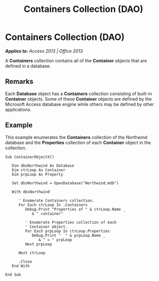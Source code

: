 ﻿---
title: Containers Collection (DAO)
TOCTitle: Containers Object
ms:assetid: 4996ee39-ea13-f560-3069-dd7bc6022119
ms:mtpsurl: https://msdn.microsoft.com/en-us/library/Ff193464(v=office.15)
ms:contentKeyID: 48544642
ms.date: 09/18/2015
mtps_version: v=office.15
---

# Containers Collection (DAO)


_**Applies to:** Access 2013 | Office 2013_

A **Containers** collection contains all of the **Container** objects that are defined in a database.

## Remarks

Each **Database** object has a **Containers** collection consisting of built-in **Container** objects. Some of these **Container** objects are defined by the Microsoft Access database engine while others may be defined by other applications.

## Example

This example enumerates the **Containers** collection of the Northwind database and the **Properties** collection of each **Container** object in the collection.

    Sub ContainerObjectX()
    
       Dim dbsNorthwind As Database
       Dim ctrLoop As Container
       Dim prpLoop As Property
    
       Set dbsNorthwind = OpenDatabase("Northwind.mdb")
    
       With dbsNorthwind
    
          ' Enumerate Containers collection.
          For Each ctrLoop In .Containers
             Debug.Print "Properties of " & ctrLoop.Name _
                & " container"
    
             ' Enumerate Properties collection of each
             ' Container object.
             For Each prpLoop In ctrLoop.Properties
                Debug.Print "  " & prpLoop.Name _
                   & " = " prpLoop
             Next prpLoop
    
          Next ctrLoop
    
          .Close
       End With
    
    End Sub

